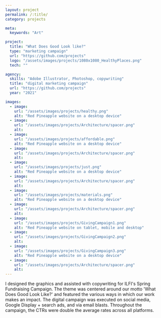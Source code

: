 ```yaml
---
layout: project
permalink: /:title/
category: projects

meta:
  keywords: "Art"

project:
  title: "What Does Good Look like?"
  type: "marketing campaign"
  url: "https://github.com/projects"
  logo: "/assets/images/projects/1080x1080_HealthyPlaces.png"
  tech: ""

agency:
  skills: "Adobe Illustrator, Photoshop, copywriting"
  title: "digital marketing campaign"
  url: "https://github.com/projects"
  year: "2021"

images:
  - image:
    url: "/assets/images/projects/healthy.png"
    alt: "Red Pineapple website on a desktop device"
  - image:
    url: "/assets/images/projects/Architecture/spacer.png"
    alt:   
  - image:
    url: "/assets/images/projects/affordable.png"
    alt: "Red Pineapple website on a desktop device"
  - image:
    url: "/assets/images/projects/Architecture/spacer.png"
    alt:         
  - image:
    url: "/assets/images/projects/just.png"
    alt: "Red Pineapple website on a desktop device"
  - image:
    url: "/assets/images/projects/Architecture/spacer.png"
    alt:         
  - image:
    url: "/assets/images/projects/materials.png"
    alt: "Red Pineapple website on a desktop device"
  - image:
    url: "/assets/images/projects/Architecture/spacer.png"
    alt:         
  - image:
    url: "/assets/images/projects/GivingCampaign1.png"
    alt: "Red Pineapple website on tablet, mobile and desktop"
  - image:
    url: "/assets/images/projects/GivingCampaign2.png"
    alt: 
  - image:
    url: "/assets/images/projects/GivingCampaign3.png"
    alt: "Red Pineapple website on a desktop device"
  - image:
    url: "/assets/images/projects/Architecture/spacer.png"
    alt:       
---
```

<p>I designed the graphics and assisted with copywriting for ILFI's Spring Fundraising Campaign. The theme was centered around our motto 'What Does Good Look Like?' and featured the various ways in which our work makes an impact. The digital campaign was executed on social media, Google Display + search ads, and via email blasts. Throughout the campaign, the CTRs were double the average rates across all platforms. </p>